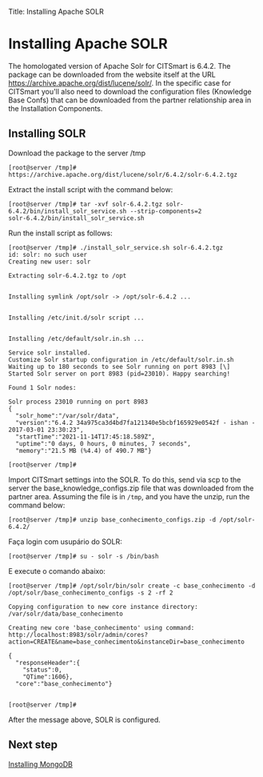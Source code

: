 Title: Installing Apache SOLR

# Installing Apache SOLR

The homologated version of Apache Solr for CITSmart is 6.4.2. The package can be downloaded from the website itself at the URL https://archive.apache.org/dist/lucene/solr/. In the specific case for CITSmart you'll also need to download the configuration files (Knowledge Base Confs) that can be downloaded from the partner relationship area in the Installation Components.

## Installing SOLR

Download the package to the server /tmp

``` shell
[root@server /tmp]# https://archive.apache.org/dist/lucene/solr/6.4.2/solr-6.4.2.tgz
```
Extract the install script with the command below:

``` shell
[root@server /tmp]# tar -xvf solr-6.4.2.tgz solr-6.4.2/bin/install_solr_service.sh --strip-components=2
solr-6.4.2/bin/install_solr_service.sh
```
Run the install script as follows:

``` shell
[root@server /tmp]# ./install_solr_service.sh solr-6.4.2.tgz
id: solr: no such user
Creating new user: solr

Extracting solr-6.4.2.tgz to /opt


Installing symlink /opt/solr -> /opt/solr-6.4.2 ...


Installing /etc/init.d/solr script ...


Installing /etc/default/solr.in.sh ...

Service solr installed.
Customize Solr startup configuration in /etc/default/solr.in.sh
Waiting up to 180 seconds to see Solr running on port 8983 [\]
Started Solr server on port 8983 (pid=23010). Happy searching!

Found 1 Solr nodes:

Solr process 23010 running on port 8983
{
  "solr_home":"/var/solr/data",
  "version":"6.4.2 34a975ca3d4bd7fa121340e5bcbf165929e0542f - ishan - 2017-03-01 23:30:23",
  "startTime":"2021-11-14T17:45:18.589Z",
  "uptime":"0 days, 0 hours, 0 minutes, 7 seconds",
  "memory":"21.5 MB (%4.4) of 490.7 MB"}

[root@server /tmp]#

```
Import CITSmart settings into the SOLR. To do this, send via scp to the server the base_knowledge_configs.zip file that was downloaded from the partner area. Assuming the file is in `/tmp`, and you have the unzip, run the command below:

``` shell
[root@server /tmp]# unzip base_conhecimento_configs.zip -d /opt/solr-6.4.2/
```
Faça login com usupário do SOLR:

``` shell
[root@server /tmp]# su - solr -s /bin/bash
```
E execute o comando abaixo:

``` shell
[root@server /tmp]# /opt/solr/bin/solr create -c base_conhecimento -d /opt/solr/base_conhecimento_configs -s 2 -rf 2

Copying configuration to new core instance directory:
/var/solr/data/base_conhecimento

Creating new core 'base_conhecimento' using command:
http://localhost:8983/solr/admin/cores?action=CREATE&name=base_conhecimento&instanceDir=base_conhecimento

{
  "responseHeader":{
    "status":0,
    "QTime":1606},
  "core":"base_conhecimento"}


[root@server /tmp]#

```
After the message above, SOLR is configured.


## Next step

[Installing MongoDB][1]

[1]:/en-us/citsmart-platform-8/get-started/installation-and-upgrade/perform-installation/install-mongo.html

